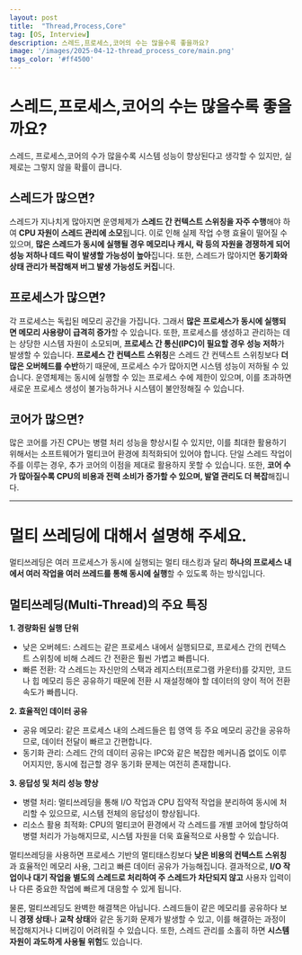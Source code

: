```yaml
---
layout: post
title:  "Thread,Process,Core"
tag: [OS, Interview]
description: 스레드,프로세스,코어의 수는 많을수록 좋을까요?
image: '/images/2025-04-12-thread_process_core/main.png'
tags_color: '#ff4500'
---
```



# 스레드,프로세스,코어의 수는 많을수록 좋을까요?

스레드, 프로세스,코어의 수가 많을수록 시스템 성능이 향상된다고 생각할 수 있지만, 실제로는 그렇지 않을 확률이 큽니다.

## 스레드가 많으면?

스레드가 지나치게 많아지면 운영체제가 **스레드 간 컨텍스트 스위칭을 자주 수행**해야 하여 **CPU 자원이 스레드 관리에 소모**됩니다. 이로 인해 실제 작업 수행 효율이 떨어질 수 있으며, **많은 스레드가 동시에 실행될 경우 메모리나 캐시, 락 등의 자원을 경쟁하게 되어 성능 저하나 데드 락이 발생할 가능성이 높아**집니다. 또한, 스레드가 많아지면 **동기화와 상태 관리가 복잡해져 버그 발생 가능성도 커집**니다.

## 프로세스가 많으면?

각 프로세스는 독립된 메모리 공간을 가집니다. 그래서 **많은 프로세스가 동시에 실행되면 메모리 사용량이 급격히 증가**할 수 있습니다. 또한, 프로세스를 생성하고 관리하는 데는 상당한 시스템 자원이 소모되며, **프로세스 간 통신(IPC)이 필요할 경우 성능 저하**가 발생할 수 있습니다. **프로세스 간 컨텍스트 스위칭**은 스레드 간 컨텍스트 스위칭보다 **더 많은 오버헤드를 수반**하기 때문에, 프로세스 수가 많아지면 시스템 성능이 저하될 수 있습니다. 운영체제는 동시에 실행할 수 있는 프로세스 수에 제한이 있으며, 이를 초과하면 새로운 프로세스 생성이 불가능하거나 시스템이 불안정해질 수 있습니다.

## 코어가 많으면?

많은 코어를 가진 CPU는 병렬 처리 성능을 향상시킬 수 있지만, 이를 최대한 활용하기 위해서는 소프트웨어가 멀티코어 환경에 최적화되어 있어야 합니다. 단일 스레드 작업이 주를 이루는 경우, 추가 코어의 이점을 제대로 활용하지 못할 수 있습니다. 또한, **코어 수가 많아질수록 CPU의 비용과 전력 소비가 증가할 수 있으며, 발열 관리도 더 복잡**해집니다.

------

# 멀티 쓰레딩에 대해서 설명해 주세요.

멀티쓰레딩은 여러 프로세스가 동시에 실행되는 멀티 태스킹과 달리 **하나의 프로세스 내에서 여러 작업을 여러 쓰레드를 통해 동시에 실행**할 수 있도록 하는 방식입니다.

## 멀티쓰레딩(Multi-Thread)의 주요 특징

**1. 경량화된 실행 단위**

- 낮은 오버헤드: 스레드는 같은 프로세스 내에서 실행되므로, 프로세스 간의 컨텍스트 스위칭에 비해 스레드 간 전환은 훨씬 가볍고 빠릅니다.
- 빠른 전환: 각 스레드는 자신만의 스택과 레지스터(프로그램 카운터)를 갖지만, 코드나 힙 메모리 등은 공유하기 때문에 전환 시 재설정해야 할 데이터의 양이 적어 전환 속도가 빠릅니다.

**2. 효율적인 데이터 공유**

- 공유 메모리: 같은 프로세스 내의 스레드들은 힙 영역 등 주요 메모리 공간을 공유하므로, 데이터 전달이 빠르고 간편합니다.
- 동기화 관리: 스레드 간의 데이터 공유는 IPC와 같은 복잡한 메커니즘 없이도 이루어지지만, 동시에 접근할 경우 동기화 문제는 여전히 존재합니다.

**3. 응답성 및 처리 성능 향상**

- 병렬 처리: 멀티쓰레딩을 통해 I/O 작업과 CPU 집약적 작업을 분리하여 동시에 처리할 수 있으므로, 시스템 전체의 응답성이 향상됩니다.
- 리소스 활용 최적화: CPU의 멀티코어 환경에서 각 스레드를 개별 코어에 할당하여 병렬 처리가 가능해지므로, 시스템 자원을 더욱 효율적으로 사용할 수 있습니다.

멀티쓰레딩을 사용하면 프로세스 기반의 멀티태스킹보다 **낮은 비용의 컨텍스트 스위칭**과 효율적인 메모리 사용, 그리고 빠른 데이터 공유가 가능해집니다. 결과적으로, **I/O 작업이나 대기 작업을 별도의 스레드로 처리하여 주 스레드가 차단되지 않고** 사용자 입력이나 다른 중요한 작업에 빠르게 대응할 수 있게 됩니다.

물론, 멀티쓰레딩도 완벽한 해결책은 아닙니다. 스레드들이 같은 메모리를 공유하다 보니 **경쟁 상태**나 **교착 상태**와 같은 동기화 문제가 발생할 수 있고, 이를 해결하는 과정이 복잡해지거나 디버깅이 어려워질 수 있습니다. 또한, 스레드 관리를 소홀히 하면 **시스템 자원이 과도하게 사용될 위험**도 있습니다.

